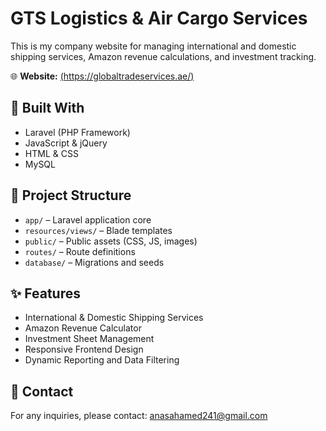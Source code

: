 # GTS Logistics & Air Cargo Services

This is my company website for managing international and domestic shipping services, Amazon revenue calculations, and investment tracking.

🌐 **Website:** [(https://globaltradeservices.ae/)](https://globaltradeservices.ae/)

## 🚀 Built With

- Laravel (PHP Framework)
- JavaScript & jQuery
- HTML & CSS
- MySQL

## 📂 Project Structure

- `app/` – Laravel application core
- `resources/views/` – Blade templates
- `public/` – Public assets (CSS, JS, images)
- `routes/` – Route definitions
- `database/` – Migrations and seeds

## ✨ Features

- International & Domestic Shipping Services
- Amazon Revenue Calculator
- Investment Sheet Management
- Responsive Frontend Design
- Dynamic Reporting and Data Filtering

## 📧 Contact

For any inquiries, please contact: [anasahamed241@gmail.com](mailto:anasahamed241@gmail.com)

